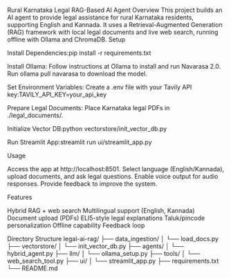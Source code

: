 Rural Karnataka Legal RAG-Based AI Agent
Overview
This project builds an AI agent to provide legal assistance for rural Karnataka residents, supporting English and Kannada. It uses a Retrieval-Augmented Generation (RAG) framework with local legal documents and live web search, running offline with Ollama and ChromaDB.
Setup

Install Dependencies:pip install -r requirements.txt


Install Ollama:
Follow instructions at Ollama to install and run Navarasa 2.0.
Run ollama pull navarasa to download the model.


Set Environment Variables:
Create a .env file with your Tavily API key:TAVILY_API_KEY=your_api_key




Prepare Legal Documents:
Place Karnataka legal PDFs in ./legal_documents/.


Initialize Vector DB:python vectorstore/init_vector_db.py


Run Streamlit App:streamlit run ui/streamlit_app.py



Usage

Access the app at http://localhost:8501.
Select language (English/Kannada), upload documents, and ask legal questions.
Enable voice output for audio responses.
Provide feedback to improve the system.

Features

Hybrid RAG + web search
Multilingual support (English, Kannada)
Document upload (PDFs)
ELI5-style legal explanations
Taluk/pincode personalization
Offline capability
Feedback loop

Directory Structure
legal-ai-rag/
├── data_ingestion/
│   └── load_docs.py
├── vectorstore/
│   └── init_vector_db.py
├── agents/
│   └── hybrid_agent.py
├── llm/
│   └── ollama_setup.py
├── tools/
│   └── web_search_tool.py
├── ui/
│   └── streamlit_app.py
├── requirements.txt
└── README.md

